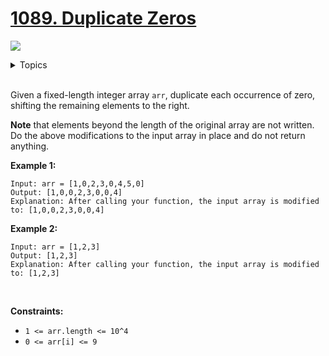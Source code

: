 # [1089. Duplicate Zeros](https://leetcode.cn/problems/duplicate-zeros/)

![](https://img.shields.io/badge/Difficulty-Easy-green.svg)

<details>
<summary>Topics</summary>

* [`Array`](https://leetcode.com/tag/array/)
* [`Two Pointers`](https://leetcode.com/tag/two-pointers/)

</details>
<br />

Given a fixed-length integer array `arr`, duplicate each occurrence of zero, shifting the remaining elements to the right.

**Note** that elements beyond the length of the original array are not written. Do the above modifications to the input array in place and do not return anything.

**Example 1:**

    Input: arr = [1,0,2,3,0,4,5,0]
    Output: [1,0,0,2,3,0,0,4]
    Explanation: After calling your function, the input array is modified to: [1,0,0,2,3,0,0,4]

**Example 2:**

    Input: arr = [1,2,3]
    Output: [1,2,3]
    Explanation: After calling your function, the input array is modified to: [1,2,3]
 

**Constraints:**

 + `1 <= arr.length <= 10^4`
 + `0 <= arr[i] <= 9`
